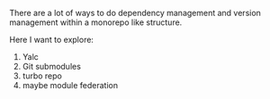 

There are a lot of ways to do dependency management and version management within a monorepo like structure.

Here I want to explore:

1. Yalc
2. Git submodules
3. turbo repo
4. maybe module federation

